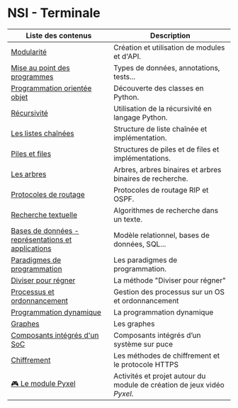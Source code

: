 # NSI - Terminale

| Liste des contenus                      | Description                                              |
| --------------------------------------- | -------------------------------------------------------- |
| [Modularité](modularite/index.md) | Création et utilisation de modules et d'API. |
| [Mise au point des programmes](mise_au_point/index.md) | Types de données, annotations, tests... |
| [Programmation orientée objet](poo/index.md) | Découverte des classes en Python. |
| [Récursivité](recursivite/index.md) | Utilisation de la récursivité en langage Python. |
| [Les listes chaînées](listes/index.md) | Structure de liste chaînée et implémentation. |
| [Piles et files](pilesfiles/index.md) | Structures de piles et de files et implémentations. |
| [Les arbres](arbres/index.md) | Arbres, arbres binaires et arbres binaires de recherche. |
| [Protocoles de routage](routage/index.md) | Protocoles de routage RIP et OSPF. |
| [Recherche textuelle](recherche_textuelle/index.md) | Algorithmes de recherche dans un texte. |
| [Bases de données - représentations et applications](bdd/index.md) | Modèle relationnel, bases de données, SQL... |
| [Paradigmes de programmation](paradigmes/index.md) | Les paradigmes de programmation. |
| [Diviser pour régner](diviserregner/index.md) | La méthode "Diviser pour régner" |
| [Processus et ordonnancement](processus/index.md) | Gestion des processus sur un OS et ordonnancement |
| [Programmation dynamique](progdyn/index.md) | La programmation dynamique |
| [Graphes](graphes/index.md) | Les graphes |
| [Composants intégrés d'un SoC](soc/index.md) | Composants intégrés d’un système sur puce |
| [Chiffrement](chiffrement/index.md) | Les méthodes de chiffrement et le protocole HTTPS |
| [:video_game: Le module Pyxel](pyxel/index.md) | Activités et projet autour du module de création de jeux vidéo *Pyxel*. |
